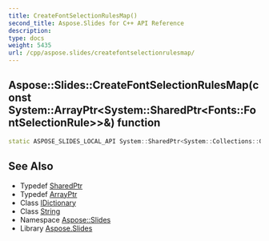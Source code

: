 ```yaml
---
title: CreateFontSelectionRulesMap()
second_title: Aspose.Slides for C++ API Reference
description: 
type: docs
weight: 5435
url: /cpp/aspose.slides/createfontselectionrulesmap/
---
```

## Aspose::Slides::CreateFontSelectionRulesMap(const System::ArrayPtr\<System::SharedPtr\<Fonts::FontSelectionRule\>\>\&) function




```cpp
static ASPOSE_SLIDES_LOCAL_API System::SharedPtr<System::Collections::Generic::IDictionary<System::String, System::SharedPtr<Fonts::FontSelectionRule>>> Aspose::Slides::CreateFontSelectionRulesMap(const System::ArrayPtr<System::SharedPtr<Fonts::FontSelectionRule>> &rules)
```

## See Also

* Typedef [SharedPtr](../system/sharedptr/)
* Typedef [ArrayPtr](../system/arrayptr/)
* Class [IDictionary](../system.collections.generic/idictionary/)
* Class [String](../system/string/)
* Namespace [Aspose::Slides](./)
* Library [Aspose.Slides](../)